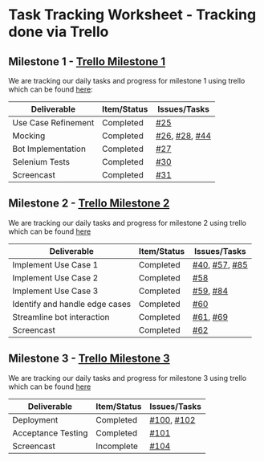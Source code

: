 # Task Tracking Worksheet - Tracking done via Trello

## Milestone 1 - [Trello Milestone 1](https://trello.com/b/h193q9wx/milestone-1)

We are tracking our daily tasks and progress for milestone 1 using trello which can be found [here](https://trello.com/b/h193q9wx):

| Deliverable        | Item/Status   |  Issues/Tasks
| ------------------ | ------------  |  ------------
| Use Case Refinement| Completed     | [#25](https://github.ncsu.edu/ssrivas8/CSC510Project/issues/25)
| Mocking            | Completed   | [#26](https://github.ncsu.edu/ssrivas8/CSC510Project/issues/26), [#28](https://github.ncsu.edu/ssrivas8/CSC510Project/issues/28), [#44](https://github.ncsu.edu/ssrivas8/CSC510Project/issues/28) 
| Bot Implementation | Completed   | [#27](https://github.ncsu.edu/ssrivas8/CSC510Project/issues/27)
| Selenium Tests     | Completed   | [#30](https://github.ncsu.edu/ssrivas8/CSC510Project/issues/30)
| Screencast         | Completed    | [#31](https://github.ncsu.edu/ssrivas8/CSC510Project/issues/31)


## Milestone 2 - [Trello Milestone 2](https://trello.com/b/UfgRVHrf/milestone-2)

We are tracking our daily tasks and progress for milestone 2 using trello which can be found [here](https://trello.com/b/UfgRVHrf)

| Deliverable                    | Item/Status |  Issues/Tasks
| ------------------------------ | ----------- |  --------------------
| Implement Use Case 1           | Completed | [#40](https://github.ncsu.edu/ssrivas8/CSC510Project/issues/40), [#57](https://github.ncsu.edu/ssrivas8/CSC510Project/issues/57), [#85](https://github.ncsu.edu/ssrivas8/CSC510Project/issues/85)
| Implement Use Case 2           | Completed | [#58](https://github.ncsu.edu/ssrivas8/CSC510Project/issues/58)
| Implement Use Case 3           | Completed | [#59](https://github.ncsu.edu/ssrivas8/CSC510Project/issues/59), [#84](https://github.ncsu.edu/ssrivas8/CSC510Project/issues/84)
| Identify and handle edge cases | Completed  | [#60](https://github.ncsu.edu/ssrivas8/CSC510Project/issues/60)
| Streamline bot interaction     | Completed | [#61](https://github.ncsu.edu/ssrivas8/CSC510Project/issues/61), [#69](https://github.ncsu.edu/ssrivas8/CSC510Project/issues/69)
| Screencast                     | Completed  | [#62](https://github.ncsu.edu/ssrivas8/CSC510Project/issues/62)


## Milestone 3 - [Trello Milestone 3](https://trello.com/b/96amhY0q/milestone-3)

We are tracking our daily tasks and progress for milestone 3 using trello which can be found [here](https://trello.com/b/96amhY0q)

| Deliverable                    | Item/Status |  Issues/Tasks
| ------------------------------ | ----------- |  --------------------
| Deployment                     | Completed    | [#100](https://github.ncsu.edu/ssrivas8/CSC510Project/issues/100), [#102](https://github.ncsu.edu/ssrivas8/CSC510Project/issues/102)
| Acceptance Testing             | Completed    | [#101](https://github.ncsu.edu/ssrivas8/CSC510Project/issues/101)
| Screencast                     | Incomplete  | [#104](https://github.ncsu.edu/ssrivas8/CSC510Project/issues/104)
